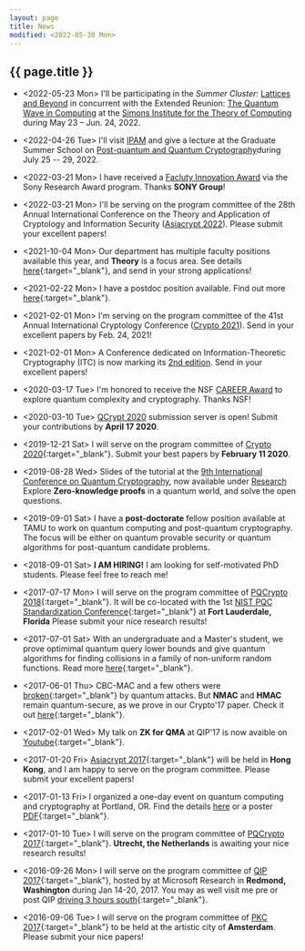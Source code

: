 ```yaml
---
layout: page
title: News
modified: <2022-05-30 Mon>
---
```

## {{ page.title }}
* <2022-05-23 Mon> I'll be participating in the _Summer Cluster_: [Lattices
  and Beyond](https://simons.berkeley.edu/programs/extended-reunion-lattices2022) in concurrent with the Extended Reunion: [The Quantum Wave in Computing](https://simons.berkeley.edu/programs/extended-reunion-quantum2022) at the [Simons Institute for the Theory of Computing](https://simons.berkeley.edu/) during May 23 – Jun. 24, 2022. 
* <2022-04-26 Tue> I'll visit [IPAM](http://www.ipam.ucla.edu/) and
  give a lecture at the Graduate Summer School on [Post-quantum and
  Quantum
  Cryptography](http://www.ipam.ucla.edu/programs/summer-schools/graduate-summer-school-on-post-quantum-and-quantum-cryptography/)during
  July 25 -- 29, 2022.
* <2022-03-21 Mon> I have received a [Facluty Innovation
  Award](https://www.sony.com/en/SonyInfo/research-award-program/) via
  the Sony Research Award program. Thanks **SONY Group**!
*  <2022-03-21 Mon> I'll be serving on the program committee of the
   28th Annual International Conference on the Theory and Application
   of Cryptology and Information Security ([Asiacrypt
   2022](https://asiacrypt.iacr.org/2022/)). Please submit your
   excellent papers!
*  <2021-10-04 Mon> Our department has multiple faculty positions available this year, and **Theory** is a focus area. See details [here](https://www.pdx.edu/computer-science/open-faculty-positions){:target="_blank"}, and send in your strong applications!
*  <2021-02-22 Mon> I have a postdoc position available. Find out more [here]({{base}}/files/docs/recruit_fangsong.pdf){:target="_blank"}. 
*  <2021-02-01 Mon> I'm serving on the program committee of the 41st
   Annual International Cryptology Conference ([Crypto
   2021](https://crypto.iacr.org/2021/)). Send in your excellent
   papers by Feb. 24, 2021!
*  <2021-02-01 Mon> A Conference dedicated on Information-Theoretic
   Cryptography (ITC) is now marking its [2nd edition](https://itcrypto.github.io/2021/). Send in your
   excellent papers! 
*  <2020-03-17 Tue> I'm honored to receive the NSF [CAREER
   Award](https://www.nsf.gov/awardsearch/showAward?AWD_ID=1942706&HistoricalAwards=false)
   to explore quantum complexity and cryptography. Thanks NSF!
*  <2020-03-10 Tue> [QCrypt 2020](https://2020.qcrypt.net/) submission
   server is open! Submit your contributions by **April 17 2020**.
*  <2019-12-21 Sat> I will serve on the program committee of [Crypto
   2020](https://crypto.iacr.org/2020/callforpapers.html){:target="_blank"}. Submit
   your best papers by **February 11 2020**.
*  <2019-08-28 Wed> Slides of the tutorial at the [9th International
   Conference on Quantum Cryptography](http://2019.qcrypt.net/), now
   available under [Research]({{base}}/research/#other-talks) Explore
   **Zero-knowledge proofs** in a quantum world, and solve the open
   questions.
*  <2019-09-01 Sat> I have a **post-doctorate** fellow position
  available at TAMU to work on quantum computing and post-quantum
  cryptography. The focus will be either on quantum provable security
  or quantum algorithms for post-quantum candidate problems. 
*  <2018-09-01 Sat> **I AM HIRING!** I am looking for self-motivated PhD students. Please feel free to
    reach me!
*  <2017-07-17 Mon> I will serve on the program committee of [PQCrypto 2018](http://www.math.fau.edu/pqcrypto2018/){:target="_blank"}. It will be co-located with the 1st [NIST PQC Standardization Conference](https://csrc.nist.gov/projects/post-quantum-cryptography/workshops-and-timeline){:target="_blank"} at **Fort Lauderdale, Florida** Please submit your nice research results!
*  <2017-07-01 Sat> With an undergraduate and a Master's student, we prove optimimal
   quantum query lower bounds and give quantum algorithms for finding
   collisions in a family of non-uniform random functions. Read
   more [here](http://ia.cr/2017/688){:target="_blank"}.
*  <2017-06-01 Thu> CBC-MAC and a few others
   were [broken](https://arxiv.org/abs/1602.05973){:target="_blank"}
   by quantum attacks. But **NMAC** and **HMAC** remain
   quantum-secure, as we prove in our Crypto'17 paper. Check it out
   [here](https://eprint.iacr.org/2017/509){:target="_blank"}.
* <2017-02-01 Wed> My talk on **ZK for QMA** at QIP'17 is now avaible on
   [Youtube](https://www.youtube.com/watch?v=1fXLJBN-KfI&feature=youtu.be){:target="_blank"}.
* <2017-01-20 Fri> [Asiacrypt
   2017](http://asiacrypt.iacr.org/2017/){:target="_blank"} will be
   held in **Hong Kong**, and I am happy to serve on the program
   committee. Please submit your excellent papers!
* <2017-01-13 Fri> I organized a one-day event on quantum computing
   and cryptography at Portland, OR. Find the details
   [here]({{base}}/activity/w17qpdx/) or a poster
   [PDF]({{base}}/activity/w17qpdx/qpdxposter.pdf){:target="_blank"}.
* <2017-01-10 Tue> I will
   serve on the program committee of [PQCrypto
   2017](https://2017.pqcrypto.org/conference/){:target="_blank"}.
   **Utrecht, the Netherlands** is awaiting your nice research
   results!

* <2016-09-26 Mon> I will serve on the program committee of [QIP
   2017](https://www.stationq.com/qip-2017/){:target="_blank"}, hosted
   by at Microsoft Research in **Redmond, Washington** during Jan
   14-20, 2017. You may as well visit me pre or post QIP [driving 3
   hours
   south](https://goo.gl/maps/aH7GfTLs4tP2){:target="_blank"}.
* <2016-09-06 Tue> I will serve on the program committee of [PKC
   2017](http://www.iacr.org/workshops/pkc2017/index.php){:target="_blank"}
   to be held at the artistic city of **Amsterdam**. Please submit
   your nice papers!

